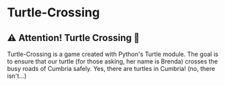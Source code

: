 # Turtle-Crossing

## ⚠️ Attention! Turtle Crossing 🐢

Turtle-Crossing is a game created with Python's Turtle module. The goal is to ensure that our turtle (for those asking, her name is Brenda) crosses the busy roads of Cumbria safely. Yes, there are turtles in Cumbria! (no, there isn't...)
